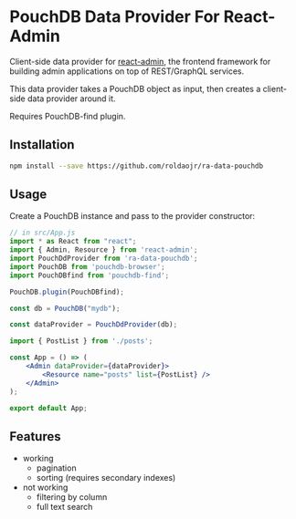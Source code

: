 # PouchDB Data Provider For React-Admin

Client-side data provider for [react-admin](https://github.com/marmelab/react-admin), the frontend framework for building admin applications on top of REST/GraphQL services.

This data provider takes a PouchDB object as input, then creates a client-side data provider around it.

Requires PouchDB-find plugin.

## Installation

```sh
npm install --save https://github.com/roldaojr/ra-data-pouchdb
```

## Usage

Create a PouchDB instance and pass to the provider constructor:

```jsx
// in src/App.js
import * as React from "react";
import { Admin, Resource } from 'react-admin';
import PouchDdProvider from 'ra-data-pouchdb';
import PouchDB from 'pouchdb-browser';
import PouchDBfind from 'pouchdb-find';

PouchDB.plugin(PouchDBfind);

const db = PouchDB("mydb");

const dataProvider = PouchDdProvider(db);

import { PostList } from './posts';

const App = () => (
    <Admin dataProvider={dataProvider}>
        <Resource name="posts" list={PostList} />
    </Admin>
);

export default App;
```

## Features

- working
  - pagination
  - sorting (requires secondary indexes)
- not working
  - filtering by column
  - full text search
